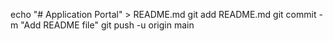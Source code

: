 echo "# Application Portal" > README.md
git add README.md
git commit -m "Add README file"
git push -u origin main
